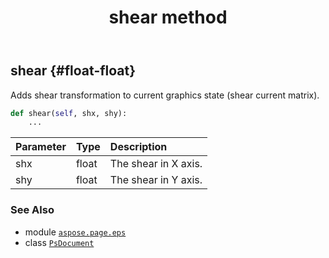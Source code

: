 ﻿---
title: shear method
second_title: Aspose.Page for Python via .NET API References
description: 
type: docs
weight: 470
url: /python-net/aspose.page.eps/psdocument/shear/
is_root: false
---

## shear {#float-float}

Adds shear transformation to current graphics state (shear current matrix).



```python
def shear(self, shx, shy):
    ...
```


| Parameter | Type | Description |
| :- | :- | :- |
| shx | float | The shear in X axis. |
| shy | float | The shear in Y axis. |



### See Also
* module [`aspose.page.eps`](../../)
* class [`PsDocument`](/page/python-net/aspose.page.eps/psdocument)
